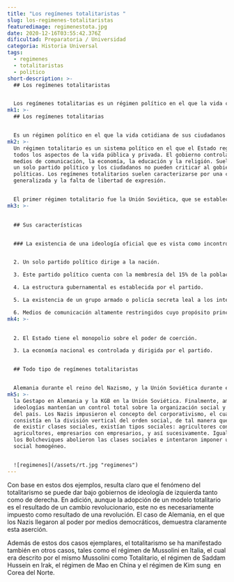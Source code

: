 ```yaml
---
title: "Los regímenes totalitaristas "
slug: los-regimenes-totalitaristas
featuredimage: regimenestota.jpg
date: 2020-12-16T03:55:42.376Z
dificultad: Preparatoria / Universidad
categoria: Historia Universal
tags:
  - regimenes
  - totalitaristas
  - politico
short-description: >-
  ## Los regímenes totalitaristas 


  Los regímenes totalitarias es un régimen político en el que la vida cotidiana de sus ciudadanos
mk1: >-
  ## Los regímenes totalitarias 


  Es un régimen político en el que la vida cotidiana de sus ciudadanos  es totalmente controlado por la autoridad controlada  por la autoridad única y exclusiva de un partido político lo cual fue  la forma más drástica de control estatal, y va mucho más allá de los mecanismos de control implementados por dictaduras, gobiernos militares, y gobiernos autoritarios el término totalitarismo tomó popularidad en la década de los cincuenta, cuando Hannah Arendt lo usó para referirse al fenómeno político que entonces ocurría en ciertos países.
mk2: >-
  Un régimen totalitario es un sistema político en el que el Estado regula casi
  todos los aspectos de la vida pública y privada. El gobierno controla los
  medios de comunicación, la economía, la educación y la religión. Suele haber
  un solo partido político y los ciudadanos no pueden criticar al gobierno o sus
  políticas. Los regímenes totalitarios suelen caracterizarse por una censura
  generalizada y la falta de libertad de expresión.


  El primer régimen totalitario fue la Unión Soviética, que se estableció en 1917. Otros ejemplos son la Alemania nazi, que se estableció en 1933, y la República Popular China, que se estableció en 1949. Los críticos del totalitarismo sostienen que es una dictadura y que es incompatible con la democracia y los derechos humanos. También sostienen que es intrínsecamente inestable y que a menudo conduce a la violencia y al genocidio. Los partidarios del totalitarismo argumentan que proporciona orden y estabilidad, y que es necesario para la seguridad nacional.
mk3: >-
  

  ## Sus características 


  ### La existencia de una ideología oficial que es vista como incontrovertible.


  2. Un solo partido político dirige a la nación.

  3. Este partido político cuenta con la membresía del 15% de la población civil.

  4. La estructura gubernamental es establecida por el partido.

  5. La existencia de un grupo armado o policía secreta leal a los intereses del partido.

  6. Medios de comunicación altamente restringidos cuyo propósito principal es adoctrinar a la población civil.
mk4: >-
  

  2. El Estado tiene el monopolio sobre el poder de coerción.

  3. La economía nacional es controlada y dirigida por el partido.


  ## Todo tipo de regímenes totalitaristas


  Alemania durante el reino del Nazismo, y la Unión Soviética durante el reino Estalinista. En ambos casos un solo partido político dominó imponiendo su ideología política y excluyendo cualquier otra tanto la Alemania Nazi como la Unión Soviética Estalinista contaban con una maquinaria política gigante conformada por simpatizantes de todo tipo, desde ciudadanos comunes, miembros de la policía secreta y miembros de la comunidad científica su ideologia l era impartida por todos los medios, y la población crecía para ser adoctrinada.
mk5: >-
  la Gestapo en Alemania y la KGB en la Unión Soviética. Finalmente, ambas
  ideologías mantenían un control total sobre la organización social y económica
  del país. Los Nazis impusieron el concepto del corporativismo, el cual
  consistía en la división vertical del orden social, de tal manera que en vez
  de existir clases sociales, existían tipos sociales: agricultores con
  agricultores, empresarios con empresarios, y así sucesivamente. Igualmente,
  los Bolcheviques abolieron las clases sociales e intentaron imponer un orden
  social homogéneo.


  ![regimenes](/assets/rt.jpg "regimenes")
---
```



Con base en estos dos ejemplos, resulta claro que el fenómeno del totalitarismo se puede dar bajo gobiernos de ideología de izquierda tanto como de derecha. En adición, aunque la adopción de un modelo totalitario es el resultado de un cambio revolucionario, este no es necesariamente impuesto como resultado de una revolución. El caso de Alemania, en el que los Nazis llegaron al poder por medios democráticos, demuestra claramente esta aserción.

Además de estos dos casos ejemplares, el totalitarismo se ha manifestado también en otros casos, tales como el régimen de Mussolini en Italia, el cual era descrito por el mismo Mussolini como Totalitario, el régimen de Saddam Hussein en Irak, el régimen de Mao en China y el régimen de Kim sung  en Corea del Norte.